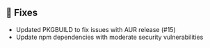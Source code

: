 ## :lady_beetle: Fixes

- Updated PKGBUILD to fix issues with AUR release (#15)
- Update npm dependencies with moderate security vulnerabilities
